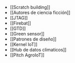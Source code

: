 - [[Scratch building]]
- [[Autores de ciencia ficción]]
- [[JTAG]]
- [[Firebat]]
- [[GTD]]
- [[Green sensor]]
- [[Patrones de diseño]]
- [[Kernel IoT]]
- [[Hub de datos climaticos]]
- [[Pitch AgroIoT]]
